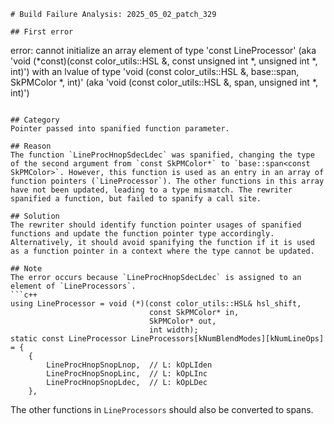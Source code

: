 ```
# Build Failure Analysis: 2025_05_02_patch_329

## First error

```
error: cannot initialize an array element of type 'const LineProcessor' (aka 'void (*const)(const color_utils::HSL &, const unsigned int *, unsigned int *, int)') with an lvalue of type 'void (const color_utils::HSL &, base::span<const SkPMColor>, SkPMColor *, int)' (aka 'void (const color_utils::HSL &, span<const unsigned int>, unsigned int *, int)')
```

## Category
Pointer passed into spanified function parameter.

## Reason
The function `LineProcHnopSdecLdec` was spanified, changing the type of the second argument from `const SkPMColor*` to `base::span<const SkPMColor>`. However, this function is used as an entry in an array of function pointers (`LineProcessor`). The other functions in this array have not been updated, leading to a type mismatch. The rewriter spanified a function, but failed to spanify a call site.

## Solution
The rewriter should identify function pointer usages of spanified functions and update the function pointer type accordingly. Alternatively, it should avoid spanifying the function if it is used as a function pointer in a context where the type cannot be updated.

## Note
The error occurs because `LineProcHnopSdecLdec` is assigned to an element of `LineProcessors`.
```c++
using LineProcessor = void (*)(const color_utils::HSL& hsl_shift,
                               const SkPMColor* in,
                               SkPMColor* out,
                               int width);
static const LineProcessor LineProcessors[kNumBlendModes][kNumLineOps] = {
    {
        LineProcHnopSnopLnop,  // L: kOpLIden
        LineProcHnopSnopLinc,  // L: kOpLInc
        LineProcHnopSnopLdec,  // L: kOpLDec
    },
```
The other functions in `LineProcessors` should also be converted to spans.